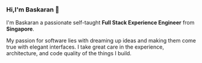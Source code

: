 ### Hi,I'm Baskaran :pray:

I'm Baskaran a passionate self-taught **Full Stack Experience Engineer** from **Singapore**. 

My passion for software lies with dreaming up ideas and making them come true with elegant interfaces. I take great care in the experience, architecture, and code quality of the things I build.
<!--
**bjbaskar/bjbaskar** is a ✨ _special_ ✨ repository because its `README.md` (this file) appears on your GitHub profile.

Here are some ideas to get you started:

- 🔭 I’m currently working on ...
- 🌱 I’m currently learning ...
- 👯 I’m looking to collaborate on ...
- 🤔 I’m looking for help with ...
- 💬 Ask me about ...
- 📫 How to reach me: ...
- 😄 Pronouns: ...
- ⚡ Fun fact: ...
-->
